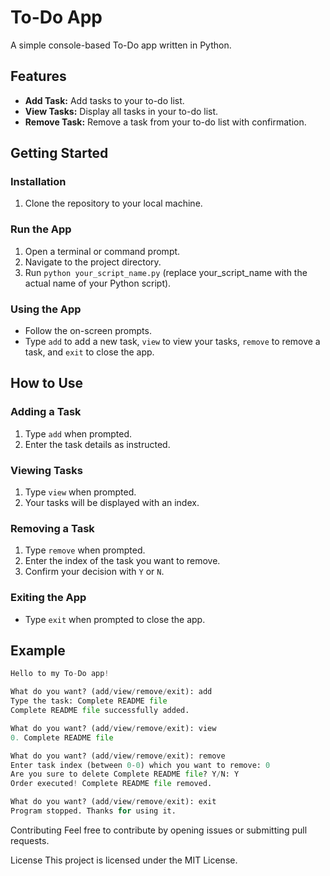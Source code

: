 # To-Do App

A simple console-based To-Do app written in Python.

## Features
- **Add Task:** Add tasks to your to-do list.
- **View Tasks:** Display all tasks in your to-do list.
- **Remove Task:** Remove a task from your to-do list with confirmation.

## Getting Started
### Installation
1. Clone the repository to your local machine.

### Run the App
1. Open a terminal or command prompt.
2. Navigate to the project directory.
3. Run `python your_script_name.py` (replace your_script_name with the actual name of your Python script).

### Using the App
- Follow the on-screen prompts.
- Type `add` to add a new task, `view` to view your tasks, `remove` to remove a task, and `exit` to close the app.

## How to Use
### Adding a Task
1. Type `add` when prompted.
2. Enter the task details as instructed.

### Viewing Tasks
1. Type `view` when prompted.
2. Your tasks will be displayed with an index.

### Removing a Task
1. Type `remove` when prompted.
2. Enter the index of the task you want to remove.
3. Confirm your decision with `Y` or `N`.

### Exiting the App
- Type `exit` when prompted to close the app.

## Example
```python
Hello to my To-Do app!

What do you want? (add/view/remove/exit): add
Type the task: Complete README file
Complete README file successfully added.

What do you want? (add/view/remove/exit): view
0. Complete README file

What do you want? (add/view/remove/exit): remove
Enter task index (between 0-0) which you want to remove: 0
Are you sure to delete Complete README file? Y/N: Y
Order executed! Complete README file removed.

What do you want? (add/view/remove/exit): exit
Program stopped. Thanks for using it.
```

Contributing
Feel free to contribute by opening issues or submitting pull requests.

License
This project is licensed under the MIT License.
